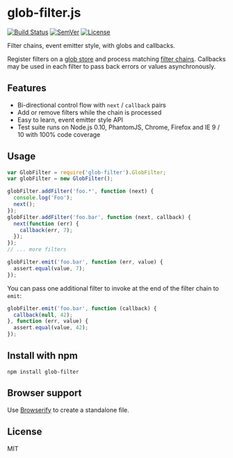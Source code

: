 # glob-filter.js

[![Build Status]](https://travis-ci.org/mantoni/glob-filter.js)
[![SemVer]](http://semver.org)
[![License]](https://github.com/mantoni/glob-filter.js/blob/master/LICENSE)

Filter chains, event emitter style, with globs and callbacks.

Register filters on a [glob store][] and process matching [filter chains][].
Callbacks may be used in each filter to pass back errors or values
asynchronously.

## Features

- Bi-directional control flow with `next` / `callback` pairs
- Add or remove filters while the chain is processed
- Easy to learn, event emitter style API
- Test suite runs on Node.js 0.10, PhantomJS, Chrome, Firefox and IE 9 / 10
  with 100% code coverage

## Usage

```js
var GlobFilter = require('glob-filter').GlobFilter;
var globFilter = new GlobFilter();

globFilter.addFilter('foo.*', function (next) {
  console.log('Foo');
  next();
});
globFilter.addFilter('foo.bar', function (next, callback) {
  next(function (err) {
    callback(err, 7);
  });
});
// ... more filters

globFilter.emit('foo.bar', function (err, value) {
  assert.equal(value, 7);
});
```

You can pass one additional filter to invoke at the end of the filter chain to
`emit`:

```js
globFilter.emit('foo.bar', function (callback) {
  callback(null, 42);
}, function (err, value) {
  assert.equal(value, 42);
});
```

## Install with npm

```
npm install glob-filter
```

## Browser support

Use [Browserify](http://browserify.org) to create a standalone file.

## License

MIT

[Build Status]: http://img.shields.io/travis/mantoni/glob-filter.js.svg
[SemVer]: http://img.shields.io/:semver-%E2%9C%93-brightgreen.svg
[License]: http://img.shields.io/npm/l/glob-filter.svg
[glob store]: https://github.com/mantoni/glob-store.js
[filter chains]: https://github.com/mantoni/min-filter.js
